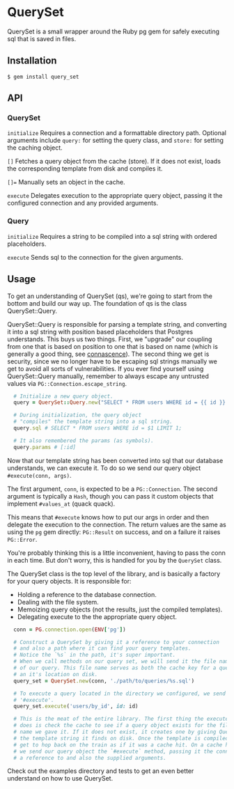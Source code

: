 # QuerySet

QuerySet is a small wrapper around the Ruby pg gem for safely executing
sql that is saved in files.

## Installation

`$ gem install query_set`

## API

### QuerySet

`initialize` Requires a connection and a formattable directory path.
Optional arguments include `query:` for setting the query class, and `store:`
for setting the caching object.

`[]` Fetches a query object from the cache (store). If it does not exist, loads
the corresponding template from disk and compiles it.

`[]=` Manually sets an object in the cache.

`execute` Delegates execution to the appropriate query object, passing it the configured
connection and any provided arguments.

### Query

`initialize` Requires a string to be compiled into a sql string with ordered
placeholders.

`execute` Sends sql to the connection for the given arguments.

## Usage

To get an understanding of QuerySet (qs), we're going to start from the bottom
and build our way up. The foundation of qs is the class QuerySet::Query.

QuerySet::Query is responsible for parsing a template string,
and converting it into a sql string with position based placeholders that
Postgres understands. This buys us two things. First, we "upgrade" our coupling
from one that is based on position to one that is based on name
(which is generally a good thing, see [connascence][connascence]). The second
thing we get is security, since we no longer have to be escaping sql strings
manually we get to avoid all sorts of vulnerabilities. If you ever find yourself
using QuerySet::Query manually, remember to always escape any untrusted values
via `PG::Connection.escape_string`.

```ruby
  # Initialize a new query object.
  query = QuerySet::Query.new("SELECT * FROM users WHERE id = {{ id }} LIMIT 1;")

  # During initialization, the query object
  # "compiles" the template string into a sql string.
  query.sql # SELECT * FROM users WHERE id = $1 LIMIT 1;

  # It also remembered the params (as symbols).
  query.params # [:id]
```

Now that our template string has been converted into sql that our database
understands, we can execute it. To do so we send our query object
`#execute(conn, args)`.

The first argument, `conn`, is expected to be a `PG::Connection`.
The second argument is typically a `Hash`,
though you can pass it custom objects that implement `#values_at` (quack quack).

This means that `#execute` knows how to put our args in order
and then delegate the execution to the connection. The return values are the
same as using the `pg` gem directly: `PG::Result` on success, and
on a failure it raises `PG::Error`.

You're probably thinking this is a little inconvenient, having to pass the conn
in each time. But don't worry, this is handled for you by the `QuerySet` class.

The QuerySet class is the top level of the library, and is basically a
factory for your query objects. It is responsible for:

* Holding a reference to the database connection.
* Dealing with the file system.
* Memoizing query objects (not the results, just the compiled templates).
* Delegating execute to the the appropriate query object.

```ruby
  conn = PG.connection.open(ENV['pg'])

  # Construct a QuerySet by giving it a reference to your connection
  # and also a path where it can find your query templates.
  # Notice the `%s` in the path, it's super important.
  # When we call methods on our query set, we will send it the file name
  # of our query. This file name serves as both the cache key for a query
  # an it's location on disk.
  query_set = QuerySet.new(conn, './path/to/queries/%s.sql')

  # To execute a query located in the directory we configured, we send it
  # '#execute'.
  query_set.execute('users/by_id', id: id)

  # This is the meat of the entire library. The first thing the execute method
  # does is check the cache to see if a query object exists for the file
  # name we gave it. If it does not exist, it creates one by giving QuerySet::Query
  # the template string it finds on disk. Once the template is compiled, we
  # get to hop back on the train as if it was a cache hit. On a cache hit,
  # we send our query object the `#execute` method, passing it the conn we have
  # a reference to and also the supplied arguments.
```

Check out the examples directory and tests to get an even better understand
on how to use QuerySet.

[connascence]: https://www.youtube.com/watch?v=HQXVKHoUQxY
